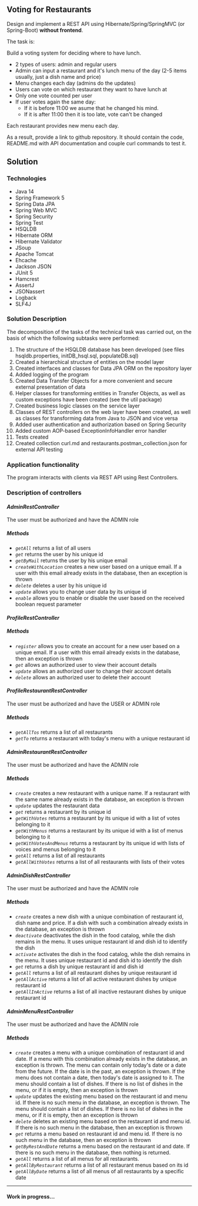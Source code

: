 Voting for Restaurants
-----------------------
Design and implement a REST API using Hibernate/Spring/SpringMVC (or Spring-Boot) **without frontend**.

The task is:

Build a voting system for deciding where to have lunch.

 * 2 types of users: admin and regular users
 * Admin can input a restaurant and it's lunch menu of the day (2-5 items usually, just a dish name and price)
 * Menu changes each day (admins do the updates)
 * Users can vote on which restaurant they want to have lunch at
 * Only one vote counted per user
 * If user votes again the same day:
    - If it is before 11:00 we asume that he changed his mind.
    - If it is after 11:00 then it is too late, vote can't be changed

Each restaurant provides new menu each day.

As a result, provide a link to github repository. It should contain the code, README.md with API documentation and couple curl commands to test it.

## Solution

### Technologies

- Java 14
- Spring Framework 5
- Spring Data JPA
- Spring Web MVC
- Spring Security
- Spring Test
- HSQLDB
- Hibernate ORM
- Hibernate Validator
- JSoup
- Apache Tomcat
- Ehcache
- Jackson JSON
- JUnit 5
- Hamcrest
- AssertJ
- JSONassert
- Logback
- SLF4J

### Solution Description

The decomposition of the tasks of the technical task was carried out, on the basis of which the following subtasks were performed:

1. The structure of the HSQLDB database has been developed (see files hsqldb.properties, initDB\_hsql.sql, populateDB.sql)
2. Created a hierarchical structure of entities on the model layer
3. Created interfaces and classes for Data JPA ORM on the repository layer
4. Added logging of the program
5. Created Data Transfer Objects for a more convenient and secure external presentation of data
6. Helper classes for transforming entities in Transfer Objects, as well as custom exceptions have been created (see the util package)
7. Created business logic classes on the service layer
8. Classes of REST controllers on the web layer have been created, as well as classes for transforming data from Java to JSON and vice versa
9. Added user authentication and authorization based on Spring Security
10. Added custom AOP-based ExceptionInfoHandler error handler
11. Tests created
12. Created collection curl.md and restaurants.postman\_collection.json for external API testing

### Application functionality

The program interacts with clients via REST API using Rest Controllers.

### Description of controllers

#### _AdminRestController_

The user must be authorized and have the ADMIN role

##### _Methods_

- _`getAll`_ returns a list of all users
- _`get`_ returns the user by his unique id
- _`getByMail`_ returns the user by his unique email
- _`createWithLocation`_ creates a new user based on a unique email. If a user with this email already exists in the database, then an exception is thrown
- _`delete`_ deletes a user by his unique id
- _`update`_ allows you to change user data by its unique id
- _`enable`_ allows you to enable or disable the user based on the received boolean request parameter

#### _ProfileRestController_

##### _Methods_

- _`register`_ allows you to create an account for a new user based on a unique email. If a user with this email already exists in the database, then an exception is thrown
- _`get`_ allows an authorized user to view their account details
- _`update`_ allows an authorized user to change their account details
- _`delete`_ allows an authorized user to delete their account

#### _ProfileRestaurantRestController_

The user must be authorized and have the USER or ADMIN role

##### _Methods_

- _`getAllTos`_ returns a list of all restaurants
- _`getTo`_ returns a restaurant with today&#39;s menu with a unique restaurant id

#### _AdminRestaurantRestController_

The user must be authorized and have the ADMIN role

##### _Methods_

- _`create`_ creates a new restaurant with a unique name. If a restaurant with the same name already exists in the database, an exception is thrown
- _`update`_ updates the restaurant data
- _`get`_ returns a restaurant by its unique id
- _`getWithVotes`_ returns a restaurant by its unique id with a list of votes belonging to it
- _`getWithMenus`_ returns a restaurant by its unique id with a list of menus belonging to it
- _`getWithVotesAndMenus`_ returns a restaurant by its unique id with lists of voices and menus belonging to it
- _`getAll`_ returns a list of all restaurants
- _`getAllWithVotes`_ returns a list of all restaurants with lists of their votes

#### _AdminDishRestController_

The user must be authorized and have the ADMIN role

##### _Methods_

- _`create`_ creates a new dish with a unique combination of restaurant id, dish name and price. If a dish with such a combination already exists in the database, an exception is thrown
- _`deactivate`_ deactivates the dish in the food catalog, while the dish remains in the menu. It uses unique restaurant id and dish id to identify the dish
- _`activate`_ activates the dish in the food catalog, while the dish remains in the menu. It uses unique restaurant id and dish id to identify the dish
- _`get`_ returns a dish by unique restaurant id and dish id
- _`getAll`_ returns a list of all restaurant dishes by unique restaurant id
- _`getAllActive`_ returns a list of all active restaurant dishes by unique restaurant id
- _`getAllInActive`_ returns a list of all inactive restaurant dishes by unique restaurant id

#### _AdminMenuRestController_

The user must be authorized and have the ADMIN role

##### _Methods_

- _`create`_ creates a menu with a unique combination of restaurant id and date. If a menu with this combination already exists in the database, an exception is thrown. The menu can contain only today&#39;s date or a date from the future. If the date is in the past, an exception is thrown. If the menu does not contain a date, then today&#39;s date is assigned to it. The menu should contain a list of dishes. If there is no list of dishes in the menu, or if it is empty, then an exception is thrown
- _`update`_ updates the existing menu based on the restaurant id and menu id. If there is no such menu in the database, an exception is thrown. The menu should contain a list of dishes. If there is no list of dishes in the menu, or if it is empty, then an exception is thrown
- _`delete`_ deletes an existing menu based on the restaurant id and menu id. If there is no such menu in the database, then an exception is thrown
- _`get`_ returns a menu based on restaurant id and menu id. If there is no such menu in the database, then an exception is thrown
- _`getByRestAndDate`_ returns a menu based on the restaurant id and date. If there is no such menu in the database, then nothing is returned.
- _`getAll`_ returns a list of all menus for all restaurants.
- _`getAllByRestaurant`_ returns a list of all restaurant menus based on its id
- _`getAllByDate`_ returns a list of all menus of all restaurants by a specific date

--------------------------------
#### Work in progress...